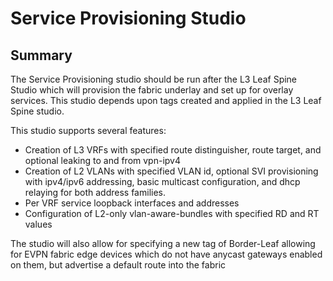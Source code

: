 # Service Provisioning Studio
## Summary
The Service Provisioning studio should be run after the L3 Leaf Spine Studio which will provision the fabric underlay and set up for overlay services.  This studio depends upon tags created and applied in the L3 Leaf Spine studio.

This studio supports several features:
- Creation of L3 VRFs with specified route distinguisher, route target, and optional leaking to and from vpn-ipv4 
- Creation of L2 VLANs with specified VLAN id, optional SVI provisioning with ipv4/ipv6 addressing, basic multicast configuration, and dhcp relaying for both address families.
- Per VRF service loopback interfaces and addresses 
- Configuration of L2-only vlan-aware-bundles with specified RD and RT values

The studio will also allow for specifying a new tag of Border-Leaf allowing for EVPN fabric edge devices which do not have anycast gateways enabled on them, but advertise a default route into the fabric

